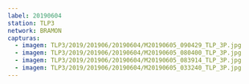 ```yaml
---
label: 20190604
station: TLP3
network: BRAMON
capturas:
  - imagem: TLP3/2019/201906/20190604/M20190605_090429_TLP_3P.jpg
  - imagem: TLP3/2019/201906/20190604/M20190605_080400_TLP_3P.jpg
  - imagem: TLP3/2019/201906/20190604/M20190605_083914_TLP_3P.jpg
  - imagem: TLP3/2019/201906/20190604/M20190605_033240_TLP_3P.jpg
---
```

